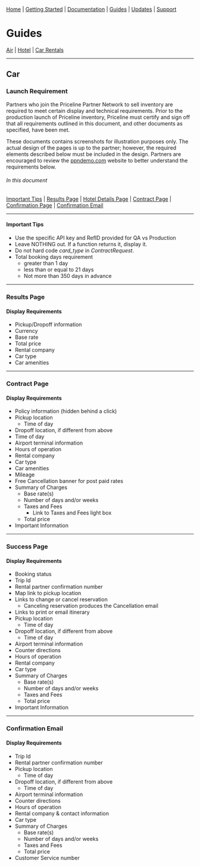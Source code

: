 [Home](home.md) | [Getting Started](getting-started.md) | [Documentation](docs-air.md) | [Guides](guides-air.md) | [Updates](updates.md) | [Support](support.md)

# Guides

[Air](guides-air.md) | [Hotel](guides-hotel.md) | [Car Rentals](guides-car.md) 

------------

## Car

### Launch Requirement

Partners who join the Priceline Partner Network to sell inventory are required to meet certain display and technical requirements. Prior to the production launch of Priceline inventory, Priceline must certify and sign off that all requirements outlined in this document, and other documents as specified, have been met.

These documents contains screenshots for illustration purposes only. The actual design of the pages is up to the partner; however, the required elements described below must be included in the design. Partners are encouraged to review the [ppndemo.com](https://secure.rezserver.com/home/?refid=2999) website to better understand the requirements below.

###### In this document  
[Important Tips](#tips) | [Results Page](#results) | [Hotel Details Page](#details) | [Contract Page](#contract) | [Confirmation Page](#confirmation) | [Confirmation Email](#email)

-----------

#### <a name='tips'></a>Important Tips

- Use the specific API key and RefID provided for QA vs Production
- Leave NOTHING out. If a function returns it, display it.
- Do not hard code *card_type* in *ContractRequest*.
- Total booking days requirement
    - greater than 1 day
    - less than or equal to 21 days
    - Not more than 350 days in advance

-----------  

### <a name='results'></a>Results Page

#### Display Requirements
* Pickup/Dropoff information
* Currency
* Base rate
* Total price
* Rental company
* Car type
* Car amenities

-----------

### <a name='contract'></a>Contract Page

#### Display Requirements
* Policy information (hidden behind a click)
* Pickup location
	* Time of day
* Dropoff location, if different from above
* Time of day
* Airport terminal information
* Hours of operation
* Rental company
* Car type
* Car amenities
* Mileage
* Free Cancellation banner for post paid rates
* Summary of Charges
	* Base rate(s)
	* Number of days and/or weeks
	* Taxes and Fees
		* Link to Taxes and Fees light box
	* Total price
* Important Information

-----------

### <a name='success'></a>Success Page

#### Display Requirements
* Booking status
* Trip Id
* Rental partner confirmation number
* Map link to pickup location
* Links to change or cancel reservation
	* Canceling reservation produces the Cancellation email
* Links to print or email itinerary
* Pickup location
	* Time of day
* Dropoff location, if different from above
	* Time of day
* Airport terminal information
* Counter directions
* Hours of operation
* Rental company
* Car type
* Summary of Charges
	* Base rate(s)
	* Number of days and/or weeks
	* Taxes and Fees
	* Total price
* Important Information

-----------

### <a name='email'></a>Confirmation Email

#### Display Requirements
* Trip Id
* Rental partner confirmation number
* Pickup location
	* Time of day
* Dropoff location, if different from above
	* Time of day
* Airport terminal information
* Counter directions
* Hours of operation
* Rental company & contact information
* Car type
* Summary of Charges
	* Base rate(s)
	* Number of days and/or weeks
	* Taxes and Fees
	* Total price
* Customer Service number
